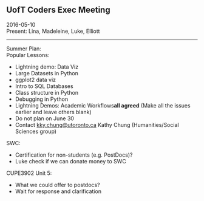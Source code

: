 ## UofT Coders Exec Meeting
2016-05-10  
Present: Lina, Madeleine, Luke, Elliott

---------

Summer Plan:  
Popular Lessons:
- Lightning demo: Data Viz
- Large Datasets in Python
- ggplot2 data viz
- Intro to SQL Databases
- Class structure in Python
- Debugging in Python
- Lightning Demos: Academic Workflows**all agreed**
(Make all the issues earlier and leave others blank)
- Do not plan on June 30
- Contact kky.chung@utoronto.ca Kathy Chung (Humanities/Social Sciences group)

SWC:
- Certification for non-students (e.g. PostDocs)?
- Luke check if we can donate money to SWC

CUPE3902 Unit 5:  
- What we could offer to postdocs?
- Wait for response and clarification
